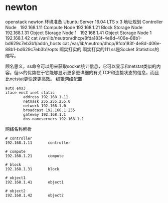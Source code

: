 # newton
openstack newton
环境准备
Ubuntu Server 16.04 LTS x 3
地址规划
Controller Node   192.168.1.11
Compute Node    192.168.1.21
Block Storage Node    192.168.1.31
Object Storage Node 1   192.168.1.41
Object Storage Node 1   192.168.1.42
cat /var/lib/neutron/dhcp/8fda183f-4e8d-406e-88b1-bd629c7eb3b1/addn_hosts
cat /var/lib/neutron/dhcp/8fda183f-4e8d-406e-88b1-bd629c7eb3b1/opts
啊实打实的
啊实打实的111
ss是Socket Statistics的缩写。

顾名思义，ss命令可以用来获取socket统计信息，它可以显示和netstat类似的内容。但ss的优势在于它能够显示更多更详细的有关TCP和连接状态的信息，而且比netstat更快速更高效。
编辑网络配置
```
auto ens3
iface ens3 inet static
        address 192.168.1.11
        netmask 255.255.255.0
        network 192.168.1.0
        broadcast 192.168.1.255
        gateway 192.168.1.1
        dns-nameservers 192.168.1.1
```

网络名称解析
```
# controller
192.168.1.11       controller

# compute
192.168.1.21       compute

# block
192.168.1.31       block

# object1
192.168.1.41       object1

# object2
192.168.1.42       object2
```
